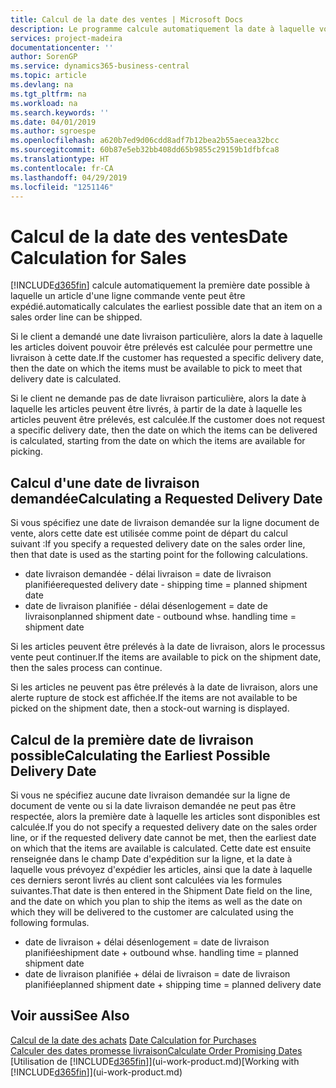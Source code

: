 ```yaml
---
title: Calcul de la date des ventes | Microsoft Docs
description: Le programme calcule automatiquement la date à laquelle vous devez commander un article pour l'avoir en inventaire à une certaine date. Il s'agit de la date à laquelle des articles commandés à une date donnée devraient être disponibles pour le prélèvement.
services: project-madeira
documentationcenter: ''
author: SorenGP
ms.service: dynamics365-business-central
ms.topic: article
ms.devlang: na
ms.tgt_pltfrm: na
ms.workload: na
ms.search.keywords: ''
ms.date: 04/01/2019
ms.author: sgroespe
ms.openlocfilehash: a620b7ed9d06cdd8adf7b12bea2b55aecea32bcc
ms.sourcegitcommit: 60b87e5eb32bb408dd65b9855c29159b1dfbfca8
ms.translationtype: HT
ms.contentlocale: fr-CA
ms.lasthandoff: 04/29/2019
ms.locfileid: "1251146"
---
```

# <a name="date-calculation-for-sales"></a><span data-ttu-id="4c423-104">Calcul de la date des ventes</span><span class="sxs-lookup"><span data-stu-id="4c423-104">Date Calculation for Sales</span></span>
[!INCLUDE[d365fin](includes/d365fin_md.md)] <span data-ttu-id="4c423-105">calcule automatiquement la première date possible à laquelle un article d'une ligne commande vente peut être expédié.</span><span class="sxs-lookup"><span data-stu-id="4c423-105">automatically calculates the earliest possible date that an item on a sales order line can be shipped.</span></span>

<span data-ttu-id="4c423-106">Si le client a demandé une date livraison particulière, alors la date à laquelle les articles doivent pouvoir être prélevés est calculée pour permettre une livraison à cette date.</span><span class="sxs-lookup"><span data-stu-id="4c423-106">If the customer has requested a specific delivery date, then the date on which the items must be available to pick to meet that delivery date is calculated.</span></span>

<span data-ttu-id="4c423-107">Si le client ne demande pas de date livraison particulière, alors la date à laquelle les articles peuvent être livrés, à partir de la date à laquelle les articles peuvent être prélevés, est calculée.</span><span class="sxs-lookup"><span data-stu-id="4c423-107">If the customer does not request a specific delivery date, then the date on which the items can be delivered is calculated, starting from the date on which the items are available for picking.</span></span>

## <a name="calculating-a-requested-delivery-date"></a><span data-ttu-id="4c423-108">Calcul d'une date de livraison demandée</span><span class="sxs-lookup"><span data-stu-id="4c423-108">Calculating a Requested Delivery Date</span></span>
<span data-ttu-id="4c423-109">Si vous spécifiez une date de livraison demandée sur la ligne document de vente, alors cette date est utilisée comme point de départ du calcul suivant :</span><span class="sxs-lookup"><span data-stu-id="4c423-109">If you specify a requested delivery date on the sales order line, then that date is used as the starting point for the following calculations.</span></span>

- <span data-ttu-id="4c423-110">date livraison demandée - délai livraison = date de livraison planifiée</span><span class="sxs-lookup"><span data-stu-id="4c423-110">requested delivery date - shipping time = planned shipment date</span></span>
- <span data-ttu-id="4c423-111">date de livraison planifiée - délai désenlogement = date de livraison</span><span class="sxs-lookup"><span data-stu-id="4c423-111">planned shipment date - outbound whse. handling time = shipment date</span></span>

<span data-ttu-id="4c423-112">Si les articles peuvent être prélevés à la date de livraison, alors le processus vente peut continuer.</span><span class="sxs-lookup"><span data-stu-id="4c423-112">If the items are available to pick on the shipment date, then the sales process can continue.</span></span>

<span data-ttu-id="4c423-113">Si les articles ne peuvent pas être prélevés à la date de livraison, alors une alerte rupture de stock est affichée.</span><span class="sxs-lookup"><span data-stu-id="4c423-113">If the items are not available to be picked on the shipment date, then a stock-out warning is displayed.</span></span>

## <a name="calculating-the-earliest-possible-delivery-date"></a><span data-ttu-id="4c423-114">Calcul de la première date de livraison possible</span><span class="sxs-lookup"><span data-stu-id="4c423-114">Calculating the Earliest Possible Delivery Date</span></span>
<span data-ttu-id="4c423-115">Si vous ne spécifiez aucune date livraison demandée sur la ligne de document de vente ou si la date livraison demandée ne peut pas être respectée, alors la première date à laquelle les articles sont disponibles est calculée.</span><span class="sxs-lookup"><span data-stu-id="4c423-115">If you do not specify a requested delivery date on the sales order line, or if the requested delivery date cannot be met, then the earliest date on which that the items are available is calculated.</span></span> <span data-ttu-id="4c423-116">Cette date est ensuite renseignée dans le champ Date d'expédition sur la ligne, et la date à laquelle vous prévoyez d'expédier les articles, ainsi que la date à laquelle ces derniers seront livrés au client sont calculées via les formules suivantes.</span><span class="sxs-lookup"><span data-stu-id="4c423-116">That date is then entered in the Shipment Date field on the line, and the date on which you plan to ship the items as well as the date on which they will be delivered to the customer are calculated using the following formulas.</span></span>

- <span data-ttu-id="4c423-117">date de livraison + délai désenlogement = date de livraison planifiée</span><span class="sxs-lookup"><span data-stu-id="4c423-117">shipment date + outbound whse. handling time = planned shipment date</span></span>
- <span data-ttu-id="4c423-118">date de livraison planifiée + délai de livraison = date de livraison planifiée</span><span class="sxs-lookup"><span data-stu-id="4c423-118">planned shipment date + shipping time = planned delivery date</span></span>


## <a name="see-also"></a><span data-ttu-id="4c423-119">Voir aussi</span><span class="sxs-lookup"><span data-stu-id="4c423-119">See Also</span></span>  
 <span data-ttu-id="4c423-120">[Calcul de la date des achats](purchasing-date-calculation-for-purchases.md) </span><span class="sxs-lookup"><span data-stu-id="4c423-120">[Date Calculation for Purchases](purchasing-date-calculation-for-purchases.md) </span></span>  
 [<span data-ttu-id="4c423-121">Calculer des dates promesse livraison</span><span class="sxs-lookup"><span data-stu-id="4c423-121">Calculate Order Promising Dates</span></span>](sales-how-to-calculate-order-promising-dates.md)  
 <span data-ttu-id="4c423-122">[Utilisation de [!INCLUDE[d365fin](includes/d365fin_md.md)]](ui-work-product.md)</span><span class="sxs-lookup"><span data-stu-id="4c423-122">[Working with [!INCLUDE[d365fin](includes/d365fin_md.md)]](ui-work-product.md)</span></span>
